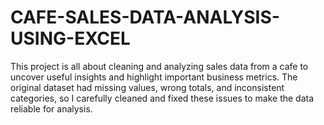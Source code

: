 # CAFE-SALES-DATA-ANALYSIS-USING-EXCEL
This project is all about cleaning and analyzing sales data from a cafe to uncover useful insights and highlight important business metrics. The original dataset had missing values, wrong totals, and inconsistent categories, so I carefully cleaned and fixed these issues to make the data reliable for analysis.
